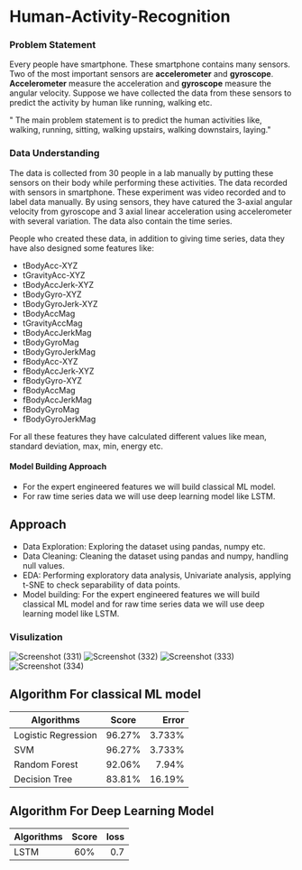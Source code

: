 # Human-Activity-Recognition

### Problem Statement
Every people have smartphone. These smartphone contains many sensors. Two of the most important sensors are **accelerometer** and **gyroscope**.
**Accelerometer** measure the acceleration and **gyroscope** measure the angular velocity. Suppose we have collected the data from these sensors to predict the activity by human like running, walking etc.

" The main problem statement is to predict the human activities like, walking, running, sitting, walking upstairs, walking downstairs, laying."

### Data Understanding
The data is collected from 30 people in a lab manually by putting these sensors on their body while performing these activities. The data recorded with sensors in smartphone. These experiment was video recorded and to label data manually.
By using sensors, they have catured the 3-axial angular velocity from gyroscope and 3 axial linear acceleration using accelerometer with several variation. The data also contain the time series.

People who created these data, in addition to giving time series, data they have also designed some features like:
* tBodyAcc-XYZ
* tGravityAcc-XYZ
* tBodyAccJerk-XYZ
* tBodyGyro-XYZ
* tBodyGyroJerk-XYZ
* tBodyAccMag
* tGravityAccMag
* tBodyAccJerkMag
* tBodyGyroMag
* tBodyGyroJerkMag
* fBodyAcc-XYZ
* fBodyAccJerk-XYZ
* fBodyGyro-XYZ
* fBodyAccMag
* fBodyAccJerkMag
* fBodyGyroMag
* fBodyGyroJerkMag

For all these features they have calculated different values like mean, standard deviation, max, min, energy etc.

#### Model Building Approach
* For the expert engineered features we will build classical ML model.
* For raw time series data we will use deep learning model like LSTM.

## Approach
* Data Exploration: Exploring the dataset using pandas, numpy etc.
* Data Cleaning: Cleaning the dataset using pandas and numpy, handling null values.
* EDA: Performing exploratory data analysis, Univariate analysis, applying t-SNE to check separability of data points.
* Model building: For the expert engineered features we will build classical ML model and for raw time series data we will use deep learning model like LSTM.

### Visulization
![Screenshot (331)](https://user-images.githubusercontent.com/54364376/165042777-bd567936-54c5-4167-ab92-880df056b400.png)
![Screenshot (332)](https://user-images.githubusercontent.com/54364376/165042807-4ea14909-b29d-4e19-ad01-6a2ec728c52d.png)
![Screenshot (333)](https://user-images.githubusercontent.com/54364376/165042825-a94505df-142a-4721-bebb-b1bbee1a5a33.png)
![Screenshot (334)](https://user-images.githubusercontent.com/54364376/165042856-e268e711-be56-4f13-a580-3532ce8f8c76.png)




## Algorithm For classical ML model

| Algorithms                    | Score         | Error |
| ------------------------------|:-------------:| -----:|
| Logistic Regression           | 96.27%        | 3.733%|
| SVM                           | 96.27%        | 3.733%|
| Random Forest                 | 92.06%        | 7.94% |
| Decision Tree                 | 83.81%        | 16.19%|

## Algorithm For Deep Learning Model

| Algorithms                    | Score         | loss  |
| ------------------------------|:-------------:| -----:|
| LSTM                          | 60%           | 0.7   |
